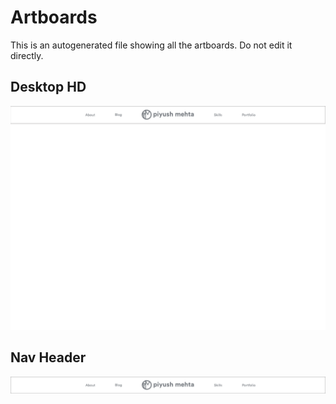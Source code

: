 # Artboards

This is an autogenerated file showing all the artboards. Do not edit it directly.
## Desktop HD

![Desktop HD](./.exportedArtboards%2FPiyushMehta.com%2FDesktop%20HD.png)

## Nav Header

![Nav Header](./.exportedArtboards%2FPiyushMehta.com%2FNav%20Header.png)
